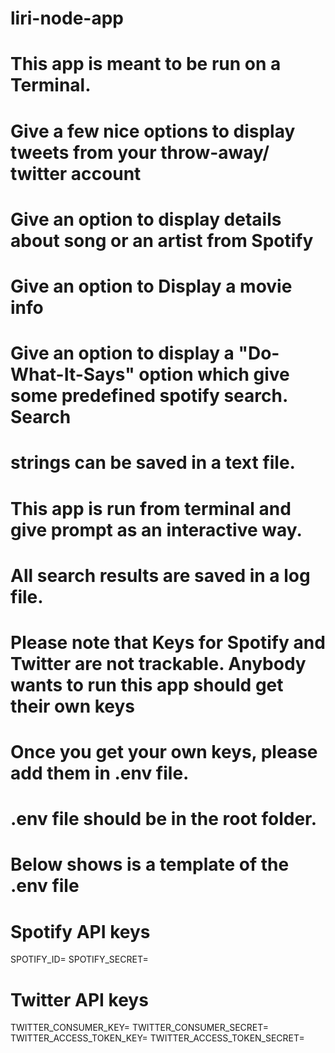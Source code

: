 # liri-node-app
# This app is meant to be run on a Terminal.
# Give a few nice options to display tweets from your throw-away/ twitter account
# Give an option to display details about song or an artist from Spotify
# Give an option to Display a movie info
# Give an option to display a "Do-What-It-Says" option which give some predefined spotify search. Search 
# strings can be saved in a text file.
# This app is run from terminal  and give prompt as an interactive way.
# All search results are saved in a log file.
# Please note that Keys for Spotify and Twitter are not trackable. Anybody wants to run this app should get their own keys
# Once you get your own keys, please add them in .env file.
# .env file should be in the root folder.
# Below shows is a template of the .env file

# Spotify API keys

SPOTIFY_ID=<your key here>
SPOTIFY_SECRET=<your key here>

# Twitter API keys

TWITTER_CONSUMER_KEY=<your key here>
TWITTER_CONSUMER_SECRET=<your key here>
TWITTER_ACCESS_TOKEN_KEY=<your key here>
TWITTER_ACCESS_TOKEN_SECRET=<your key here>